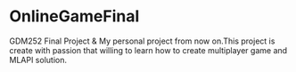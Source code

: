 # OnlineGameFinal
GDM252 Final Project & My personal project from now on.This project is create with passion that willing to learn how to create multiplayer game and MLAPI solution.
